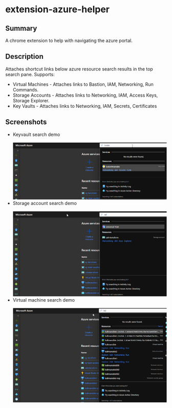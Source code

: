 # extension-azure-helper

## Summary

A chrome extension to help with navigating the azure portal.

## Description

Attaches shortcut links below azure resource search results in the top search pane.
Supports:

- Virtual Machines - Attaches links to Bastion, IAM, Networking, Run Commands.
- Storage Accounts - Attaches links to Networking, IAM, Access Keys, Storage Explorer.
- Key Vaults - Attaches links to Networking, IAM, Secrets, Certificates


## Screenshots

- Keyvault search demo <br/><Br/>
![Keyvault search shortcut links](./images/keyvault_search_demo.png)
- Storage account search demo <br/><Br/>
![Storage accoun search shortcut links](./images/storage_search_demo.png)
- Virtual machine search demo <br/><Br/>
![Virtual machine search shortcut links](./images/vm_search_demo.png)